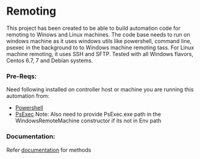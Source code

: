 # Remoting 
This project has been created to be able to build automation code for remoting to Winows and Linux machines. 
The code base needs to run on windows machine as it uses windows utils like powershell, command line, psexec in the background to to Windows machine remoting tass.
For Linux machine remoting, it uses SSH and SFTP.
Tested with all Windows flavors, Centos 6.7, 7 and Debian systems.

### Pre-Reqs:
Need following installed on controller host or machine you are running this automation from:
- [Powershell](https://docs.microsoft.com/en-us/powershell/scripting/setup/installing-windows-powershell?view=powershell-5.1)
- [PsExec](https://docs.microsoft.com/en-us/sysinternals/downloads/psexec)
  Note: Also need to provide PsExec.exe path in the WindowsRemoteMachine constructor if its not in Env path
  
### Documentation:
Refer [documentation](https://github.com/amolkokje/Remoting/blob/master/DOCUMENTATION.md) for methods
